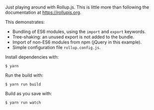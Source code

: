Just playing around with Rollup.js. This is little more than following the
documentation at https://rollupjs.org.

This demonstrates:

* Bundling of ES6 modules, using the `import` and `export` keywords.
* Tree-shaking: an unused export is not added to the bundle.
* Import of non-ES6 modules from npm (jQuery in this example).
* Simple configuration file `rollup.config.js`.

Install dependencies with:

```
$ yarn
```

Run the build with:

```
$ yarn run build
```

Build as you save with:

```
$ yarn run watch
```
